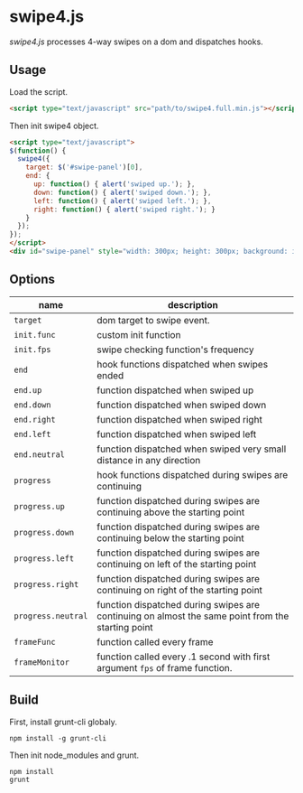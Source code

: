swipe4.js
=========

_swipe4.js_ processes 4-way swipes on a dom and dispatches hooks.

Usage
-----

Load the script.
```html
<script type="text/javascript" src="path/to/swipe4.full.min.js"></script>
```

Then init swipe4 object.
```html
<script type="text/javascript">
$(function() {
  swipe4({
    target: $('#swipe-panel')[0],
    end: {
      up: function() { alert('swiped up.'); },
      down: function() { alert('swiped down.'); },
      left: function() { alert('swiped left.'); },
      right: function() { alert('swiped right.'); }
    }
  });
});
</script>
<div id="swipe-panel" style="width: 300px; height: 300px; background: indianred; "></div>
```

Options
-------

 name               | description
--------------------|---------------------------
 `target`           | dom target to swipe event.
 `init.func`        | custom init function
 `init.fps`         | swipe checking function's frequency
 `end`              | hook functions dispatched when swipes ended
 `end.up`           | function dispatched when swiped up
 `end.down`         | function dispatched when swiped down
 `end.right`        | function dispatched when swiped right
 `end.left`         | function dispatched when swiped left
 `end.neutral`      | function dispatched when swiped very small distance in any direction
 `progress`         | hook functions dispatched during swipes are continuing
 `progress.up`      | function dispatched during swipes are continuing above the starting point
 `progress.down`    | function dispatched during swipes are continuing below the starting point
 `progress.left`    | function dispatched during swipes are continuing on left of the starting point
 `progress.right`   | function dispatched during swipes are continuing on right of the starting point
 `progress.neutral` | function dispatched during swipes are continuing on almost the same point from the starting point
 `frameFunc`        | function called every frame
 `frameMonitor`     | function called every .1 second with first argument `fps` of frame function.


Build
-----

First, install grunt-cli globaly.

```
npm install -g grunt-cli
```

Then init node_modules and grunt.

```
npm install
grunt
```
